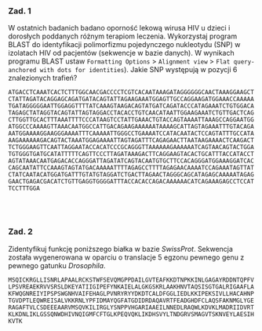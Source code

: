 ### Zad. 1
W ostatnich badanich badano oporność lekową wirusa HIV u dzieci i dorosłych poddanych różnym terapiom leczenia. Wykorzystaj program BLAST do identyfikacji polimorfizmu pojedynczego nukleotydu (SNP) w izolatach HIV od pacjentów (sekwencje w bazie danych). W wynikach programu BLAST ustaw `Formatting Options` > `Alignment view` > `Flat query-anchored with dots for identities`). Jakie SNP występują w pozycji 6 znalezionych trafień?

```
ATGACCTCAAATCACTCTTTGGCAACGACCCCTCGTCACAATAAAGATAGGGGGGCAACTAAAGGAAGCT
CTATTAGATACAGGAGCAGATGATACAGTATTAGAAGAAATGGAGTTGCCAGGAAGATGGAAACCAAAAA
TGATAGGGGGAATTGGAGGTTTTATCAAAGTAAGACAGTATGATCAGATACCCATAGAAATCTGTGGACA
TAGAGCTATAGGTACAGTATTAGTAGGACCTACACCTGTCAACATAATTGGAAGAAATCTGTTGACTCAG
CTTGGTTGCACTTTAAATTTTCCCATAAGTCCTATTGAAACTGTACCAGTAAAATTAAAGCCAGGAATGG
ATGGCCCAAAAGTTAAACAATGGCCATTGACAGAAGAAAAAATAAAAGCATTAGTAGAAATTTGTACAGA
AATGGAAAAGGAAGGGAAAATTTCAAAAATTGGGCCTGAAAATCCATACAATACTCCAGTATTTGCCATA
AAGAAAAAAGACAGTACTAAATGGAGAAAATTAGTAGATTTCAGAGAACTTAATAAGAAAACTCAAGACT
TCTGGGAAGTTCAATTAGGAATACCACATCCCGCAGGGTTAAAAAAGAAAAAATCAGTAACAGTACTGGA
TGTGGGTGATGCATATTTTTCAGTTCCCTTAGATAAAGACTTCAGGAAGTACACTGCATTTACCATACCT
AGTATAAACAATGAGACACCAGGGATTAGATATCAGTACAATGTGCTTCCACAGGGATGGAAAGGATCAC
CAGCAATATTCCAAAGTAGTATGACAAAAATTTTAGAGCCTTTTAGAGAACAAAATCCAGAAATAGTTAT
CTATCAATACATGGATGATTTGTATGTAGGATCTGACTTAGAACTAGGGCAGCATAGAGCAAAAATAGAG
GAACTGAGACGACATCTGTTGAGGTGGGGATTTACCACACCAGACAAAAAACATCAGAAAGAGCCTCCAT
TCCTTTGGA
```
<br/><br/>

### Zad. 2
Zidentyfikuj funkcję poniższego białka w bazie *SwissProt*. Sekwencja została wygenerowana w oparciu o translacje 5 egzonu pewnego genu z pewnego gatunku *Drosophila*.

```
MSQICKRGLLISNRLAPAALRCKSTWFSEVQMGPPDAILGVTEAFKKDTNPKKINLGAGAYRDDNTQPFV
LPSVREAEKRVVSRSLDKEYATIIGIPEFYNKAIELALGKGSKRLAAKHNVTAQSISGTGALRIGAAFLA
KFWQGNREIYIPSPSWGNHVAIFEHAGLPVNRYRYYDKDTCALDFGGLIEDLKKIPEKSIVLLHACAHNP
TGVDPTLEQWREISALVKKRNLYPFIDMAYQGFATGDIDRDAQAVRTFEADGHDFCLAQSFAKNMGLYGE
RAGAFTVLCSDEEEAARVMSQVKILIRGLYSNPPVHGARIAAEILNNEDLRAQWLKDVKLMADRIIDVRT
KLKDNLIKLGSSQNWDHIVNQIGMFCFTGLKPEQVQKLIKDHSVYLTNDGRVSMAGVTSKNVEYLAESIH
KVTK
```
